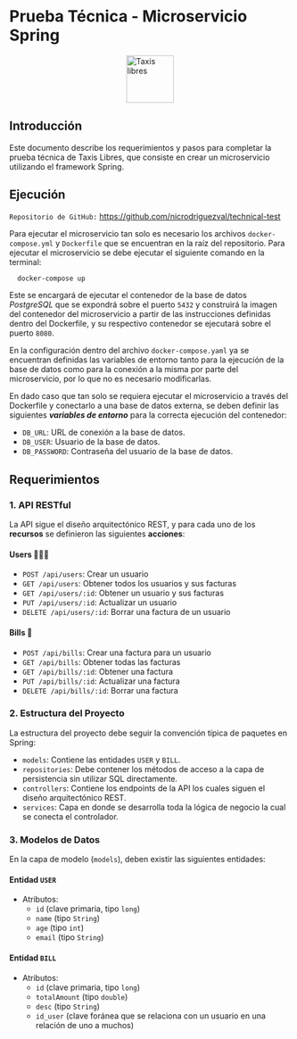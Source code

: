 # Prueba Técnica - Microservicio Spring


<img src="https://theme.zdassets.com/theme_assets/16434824/904a13f8f5f162c8124eb4c2e88b81717ffddde9.png" alt="Taxis libres" height="85" style="margin-left:auto; margin-right: auto; display: block">


## Introducción

Este documento describe los requerimientos y pasos para completar la prueba técnica de Taxis Libres, que consiste en crear un microservicio utilizando el framework Spring.

## Ejecución

`Repositorio de GitHub:` https://github.com/nicrodriguezval/technical-test

Para ejecutar el microservicio tan solo es necesario los archivos `docker-compose.yml` y `Dockerfile` que se encuentran en la raíz del repositorio. Para ejecutar el microservicio se debe ejecutar el siguiente comando en la terminal:

```bash
  docker-compose up
```

Este se encargará de ejecutar el contenedor de la base de datos *PostgreSQL* que se expondrá sobre el puerto `5432` y construirá la imagen del contenedor del microservicio a partir de las instrucciones definidas dentro del Dockerfile, y su respectivo contenedor se ejecutará sobre el puerto `8080`.

En la configuración dentro del archivo `docker-compose.yaml` ya se encuentran definidas las variables de entorno tanto para la ejecución de la base de datos como para la conexión a la misma por parte del microservicio, por lo que no es necesario modificarlas.

En dado caso que tan solo se requiera ejecutar el microservicio a través del Dockerfile y conectarlo a una base de datos externa, se deben definir las siguientes ***variables de entorno*** para la correcta ejecución del contenedor:

- `DB_URL`: URL de conexión a la base de datos.
- `DB_USER`: Usuario de la base de datos.
- `DB_PASSWORD`: Contraseña del usuario de la base de datos.

## Requerimientos

### 1. API RESTful

La API sigue el diseño arquitectónico REST, y para cada uno de los **recursos** se definieron las siguientes **acciones**:

#### Users 🙎🏻‍♂️

- `POST /api/users`: Crear un usuario
- `GET /api/users`: Obtener todos los usuarios y sus facturas
- `GET /api/users/:id`: Obtener un usuario y sus facturas
- `PUT /api/users/:id`: Actualizar un usuario
- `DELETE /api/users/:id`: Borrar una factura de un usuario

#### Bills 🧾

- `POST /api/bills`: Crear una factura para un usuario
- `GET /api/bills`: Obtener todas las facturas
- `GET /api/bills/:id`: Obtener una factura
- `PUT /api/bills/:id`: Actualizar una factura
- `DELETE /api/bills/:id`: Borrar una factura

### 2. Estructura del Proyecto

La estructura del proyecto debe seguir la convención típica de paquetes en Spring:

- `models`: Contiene las entidades `USER` y `BILL`.
- `repositories`: Debe contener los métodos de acceso a la capa de persistencia sin utilizar SQL directamente.
- `controllers`: Contiene los endpoints de la API los cuales siguen el diseño arquitectónico REST.
- `services`: Capa en donde se desarrolla toda la lógica de negocio la cual se conecta el controlador.

### 3. Modelos de Datos

En la capa de modelo (`models`), deben existir las siguientes entidades:

#### Entidad `USER`

- Atributos:
    - `id` (clave primaria, tipo `long`)
    - `name` (tipo `String`)
    - `age` (tipo `int`)
    - `email` (tipo `String`)

#### Entidad `BILL`

- Atributos:
    - `id` (clave primaria, tipo `long`)
    - `totalAmount` (tipo `double`)
    - `desc` (tipo `String`)
    - `id_user` (clave foránea que se relaciona con un usuario en una relación de uno a muchos)


